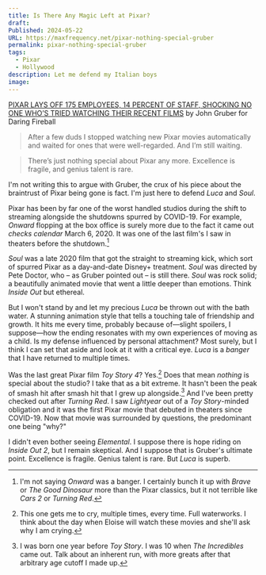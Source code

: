 ```yaml
---
title: Is There Any Magic Left at Pixar?
draft: 
Published: 2024-05-22
URL: https://maxfrequency.net/pixar-nothing-special-gruber
permalink: pixar-nothing-special-gruber
tags:
  - Pixar
  - Hollywood
description: Let me defend my Italian boys
image:
---
```

[PIXAR LAYS OFF 175 EMPLOYEES, 14 PERCENT OF STAFF, SHOCKING NO ONE WHO’S TRIED WATCHING THEIR RECENT FILMS](https://daringfireball.net/linked/2024/05/21/pixar-layoffs) by John Gruber for Daring Fireball

> After a few duds I stopped watching new Pixar movies automatically and waited for ones that were well-regarded. And I’m still waiting.

> There’s just nothing special about Pixar any more. Excellence is fragile, and genius talent is rare.

I'm not writing this to argue with Gruber, the crux of his piece about the braintrust of Pixar being gone is fact. I'm just here to defend *Luca* and *Soul*. 

Pixar has been by far one of the worst handled studios during the shift to streaming alongside the shutdowns spurred by COVID-19. For example, *Onward* flopping at the box office is surely more due to the fact it came out *checks calendar* March 6, 2020. It was one of the last film's I saw in theaters before the shutdown.[^1]

*Soul* was a late 2020 film that got the straight to streaming kick, which sort of spurred Pixar as a day-and-date Disney+ treatment. *Soul* was directed by Pete Doctor, who – as Gruber pointed out – is still there. *Soul* was rock solid; a beautifully animated movie that went a little deeper than emotions. Think *Inside Out* but ethereal. 

But I won't stand by and let my precious *Luca* be thrown out with the bath water. A stunning animation style that tells a touching tale of friendship and growth. It hits me every time, probably because of—slight spoilers, I suppose—how the ending resonates with my own experiences of moving as a child. Is my defense influenced by personal attachment? Most surely, but I think I can set that aside and look at it with a critical eye. *Luca* is a *banger* that I have returned to multiple times. 

Was the last great Pixar film *Toy Story 4*? Yes.[^2] Does that mean *nothing* is special about the studio? I take that as a bit extreme. It hasn't been the peak of smash hit after smash hit that I grew up alongside.[^3] And I've been pretty checked out after *Turning Red*. I saw *Lightyear* out of a *Toy Story*-minded obligation and it was the first Pixar movie that debuted in theaters since COVID-19. Now that movie was surrounded by questions, the predominant one being "why?"

I didn't even bother seeing *Elemental*. I suppose there is hope riding on *Inside Out 2*, but I remain skeptical. And I suppose that is Gruber's ultimate point. Excellence is fragile. Genius talent is rare. But *Luca* is superb. 

[^1]: I'm not saying *Onward* was a banger. I certainly bunch it up with *Brave* or *The Good Dinosaur* more than the Pixar classics, but it not terrible like *Cars 2* or *Turning Red*. 
[^2]: This one gets me to cry, multiple times, every time. Full waterworks. I think about the day when Eloise will watch these movies and she'll ask why I am crying.
[^3]: I was born one year before *Toy Story*. I was 10 when *The Incredibles* came out. Talk about an inherent run, with more greats after that arbitrary age cutoff I made up.